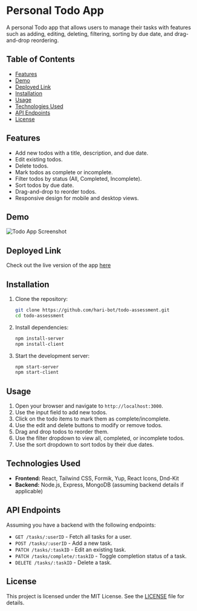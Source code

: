 # Personal Todo App

A personal Todo app that allows users to manage their tasks with features such as adding, editing, deleting, filtering, sorting by due date, and drag-and-drop reordering.

## Table of Contents

- [Features](#features)
- [Demo](#demo)
- [Deployed Link](#deployed-link)
- [Installation](#installation)
- [Usage](#usage)
- [Technologies Used](#technologies-used)
- [API Endpoints](#api-endpoints)
- [License](#license)

## Features

- Add new todos with a title, description, and due date.
- Edit existing todos.
- Delete todos.
- Mark todos as complete or incomplete.
- Filter todos by status (All, Completed, Incomplete).
- Sort todos by due date.
- Drag-and-drop to reorder todos.
- Responsive design for mobile and desktop views.

## Demo

![Todo App Screenshot](path/to/screenshot.png)

## Deployed Link

Check out the live version of the app [here](https://your-deployed-app-link.com)

## Installation

1. Clone the repository:

   ```bash
   git clone https://github.com/hari-bot/todo-assessment.git
   cd todo-assessment
   ```

2. Install dependencies:

   ```bash
   npm install-server
   npm install-client
   
   ```

3. Start the development server:

   ```bash
   npm start-server
   npm start-client
   
   ```

## Usage

1. Open your browser and navigate to `http://localhost:3000`.
2. Use the input field to add new todos.
3. Click on the todo items to mark them as complete/incomplete.
4. Use the edit and delete buttons to modify or remove todos.
5. Drag and drop todos to reorder them.
6. Use the filter dropdown to view all, completed, or incomplete todos.
7. Use the sort dropdown to sort todos by their due dates.

## Technologies Used

- **Frontend:** React, Tailwind CSS, Formik, Yup, React Icons, Dnd-Kit
- **Backend:** Node.js, Express, MongoDB (assuming backend details if applicable)


## API Endpoints

Assuming you have a backend with the following endpoints:

- `GET /tasks/:userID` - Fetch all tasks for a user.
- `POST /tasks/:userID` - Add a new task.
- `PATCH /tasks/:taskID` - Edit an existing task.
- `PATCH /tasks/complete/:taskID` - Toggle completion status of a task.
- `DELETE /tasks/:taskID` - Delete a task.

## License

This project is licensed under the MIT License. See the [LICENSE](LICENSE) file for details.
